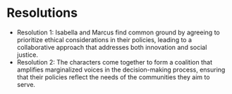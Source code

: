 # Resolutions
- Resolution 1: Isabella and Marcus find common ground by agreeing to prioritize ethical considerations in their policies, leading to a collaborative approach that addresses both innovation and social justice.
- Resolution 2: The characters come together to form a coalition that amplifies marginalized voices in the decision-making process, ensuring that their policies reflect the needs of the communities they aim to serve.
